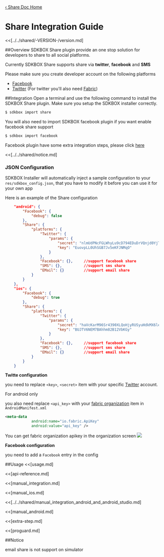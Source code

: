 [&#8249; Share Doc Home](./)

<h1>Share Integration Guide</h1>
<<[../../shared/-VERSION-/version.md]

##Overview
SDKBOX Share plugin provide an one stop solution for developers to share to all social platforms.

Currently SDKBOX Share supports share via **twitter**, **facebook** and **SMS**

Please make sure you create developer account on the following platforms

* [Facebook](http://developers.facebook.com/)
* [Twitter](http://apps.twitter.com/) (For twitter you'll also need [Fabric](https://fabric.io))

##Integration
Open a terminal and use the following command to install the SDKBOX Share plugin. Make sure you setup the SDKBOX installer correctly.
```bash
$ sdkbox import share
```

You will also need to import SDKBOX facebook plugin if you want enable facebook share support
```bash
$ sdkbox import facebook
```
Facebook plugin have some extra integration steps, please click [here](http://docs.sdkbox.com/en/plugins/facebook/v3-cpp/#extra-steps)

<<[../../shared/notice.md]

<!--## Configuration
<<[../../shared/sdkbox_cloud.md]
<<[../../shared/remote_application_config.md]-->

### JSON Configuration
SDKBOX Installer will automatically inject a sample configuration to your `res/sdkbox_config.json`, that you have to modify it before you can use it for your own app

Here is an example of the Share configuration
```json
    "android": {
        "Facebook": {
            "debug": false
        },
        "Share": {
            "platforms": {
                "Twitter": {
                    "params": {
                        "secret": "nlmUdPNcFGLWhyLu9cD794EDuDrVQnjd0YjTpB6sX8oHIQRrne",
                        "key": "EuovpLL0UhSGB7Jv5eKFJNMqO"
                    }
                },
                "Facebook": {},     //support facebook share
                "SMS": {},          //support sms share
                "EMail": {}         //support email share
            }
        }
    },
    "ios": {
        "Facebook": {
            "debug": true
        },
        "Share": {
            "platforms": {
                "Twitter": {
                    "params": {
                        "secret": "haVcKarM96Sr4390XLQoHjyRUSyuHdkMX6letcc38h8TOWyiR9",
                        "key": "BUJTV6NEM7BAhhm82B12VbKGy"
                    }
                },
                "Facebook": {},     //support facebook share
                "SMS": {},          //support sms share
                "EMail": {}         //support email share
            }
        }
    }
```

**Twitte configuration**

you need to replace `<key>`, `<secret>` item with your specific [Twitter](http://apps.twitter.com/) account.

For android only

you also need replace `<api_key>` with your [fabric organization](https://fabric.io/settings/organizations) item in `AndroidManifest.xml`
``` xml
<meta-data
            android:name="io.fabric.ApiKey"
            android:value="api_key" />
```

You can get fabric organization apikey in the organization screen
![](../../imgs/share_twitter_organization_info.png)

**Facebook configuration**

you need to add a `Facebook` entry in the config


<!--<<[sdkbox-config-encrypt.md]-->

##Usage
<<[usage.md]

<<[api-reference.md]

<<[manual_integration.md]

<<[manual_ios.md]

<<[../../shared/manual_integration_android_and_android_studio.md]

<<[manual_android.md]

<<[extra-step.md]

<<[proguard.md]

##Notice

email share is not support on simulator
